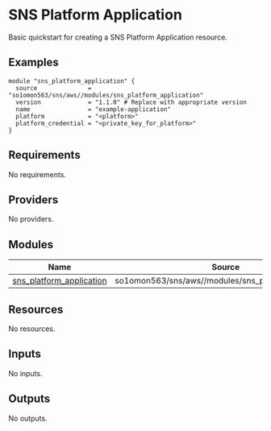 # SNS Platform Application

Basic quickstart for creating a SNS Platform Application resource.
<!-- BEGINNING OF PRE-COMMIT-TERRAFORM DOCS HOOK -->


## Examples

```hcl
module "sns_platform_application" {
  source              = "so1omon563/sns/aws//modules/sns_platform_application"
  version             = "1.1.0" # Replace with appropriate version
  name                = "example-application"
  platform            = "<platform>"
  platform_credential = "<private_key_for_platform>"
}
```

## Requirements

No requirements.

## Providers

No providers.

## Modules

| Name | Source | Version |
|------|--------|---------|
| <a name="module_sns_platform_application"></a> [sns\_platform\_application](#module\_sns\_platform\_application) | so1omon563/sns/aws//modules/sns_platform_application | 1.1.0 |

## Resources

No resources.

## Inputs

No inputs.

## Outputs

No outputs.


<!-- END OF PRE-COMMIT-TERRAFORM DOCS HOOK -->
